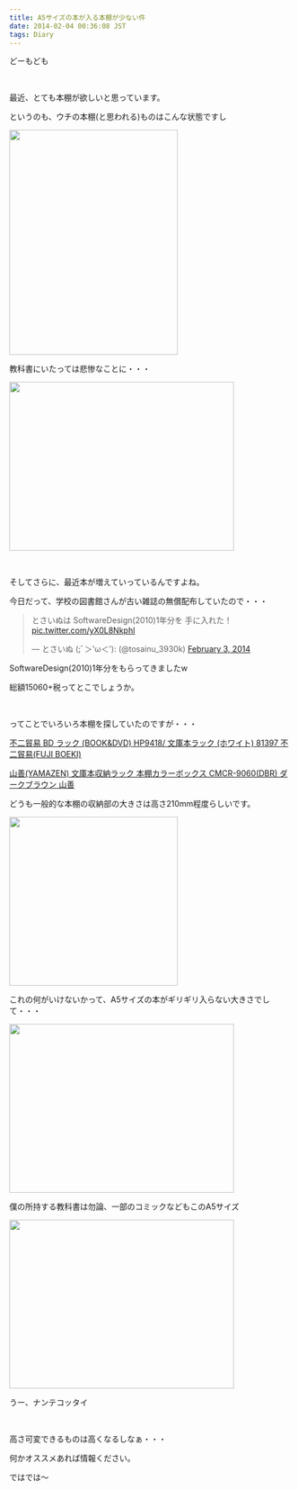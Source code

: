```yaml
---
title: A5サイズの本が入る本棚が少ない件
date: 2014-02-04 00:36:08 JST
tags: Diary
---
```

どーもども

&nbsp;

最近、とても本棚が欲しいと思っています。

というのも、ウチの本棚(と思われる)ものはこんな状態ですし

<img src="https://lh6.googleusercontent.com/-YkTK5jm0mJk/Uu-zXmFQtwI/AAAAAAAAC9E/A5X7bEoAHoE/s400/IMG_1515.JPG" height="400" width="300" />

教科書にいたっては悲惨なことに・・・

<img src="https://lh5.googleusercontent.com/-k39XKrJeP1s/Uu-07LhtNgI/AAAAAAAAC9Y/T-6-kh0dxy4/s400/IMG_1517.JPG" height="300" width="400" />

&nbsp;

そしてさらに、最近本が増えていっているんですよね。

今日だって、学校の図書館さんが古い雑誌の無償配布していたので・・・

<blockquote class="twitter-tweet" lang="en"><p>とさいぬは SoftwareDesign(2010)1年分を 手に入れた！ <a href="http://t.co/yX0L8NkphI">pic.twitter.com/yX0L8NkphI</a></p>&mdash; とさいぬ (;ﾞ＞&#39;ω＜&#39;): (@tosainu_3930k) <a href="https://twitter.com/tosainu_3930k/statuses/430150589335359488">February 3, 2014</a></blockquote>
<script async src="//platform.twitter.com/widgets.js" charset="utf-8"></script>

SoftwareDesign(2010)1年分をもらってきましたw

総額15060+税ってとこでしょうか。

&nbsp;

ってことでいろいろ本棚を探していたのですが・・・

<a href="http://www.amazon.co.jp/dp/B0034G4HKQ/ref=cm_sw_r_tw_dp_Hw77sb13XCPXT">不二貿易 BD ラック (BOOK&DVD) HP9418/ 文庫本ラック (ホワイト) 81397 不二貿易(FUJI BOEKI)</a>

<a href="http://www.amazon.co.jp/dp/B002WJHLQS/ref=cm_sw_r_tw_dp_xv77sb002P54W">山善(YAMAZEN) 文庫本収納ラック 本棚カラーボックス CMCR-9060(DBR) ダークブラウン 山善</a>

どうも一般的な本棚の収納部の大きさは高さ210mm程度らしいです。

<img src="https://lh4.googleusercontent.com/-Wm6A7g4QvXY/Uu-2JtvKb9I/AAAAAAAAC9s/duX56xian6Y/s800/B0034G4HKQ_03.jpg" height="300" width="300" />

これの何がいけないかって、A5サイズの本がギリギリ入らない大きさでして・・・

<img src="https://lh5.googleusercontent.com/-HUC-J0KyL2M/Uu-1YktP_sI/AAAAAAAAC9g/OCD_7hXox74/s400/IMG_1509.JPG" height="300" width="400" />

僕の所持する教科書は勿論、一部のコミックなどもこのA5サイズ

<img src="https://lh3.googleusercontent.com/-CF67a4S3olU/Uu-zhpbdYPI/AAAAAAAAC9M/HYYsCeg-Qrs/s400/IMG_1511.JPG" height="300" width="400" />

うー、ナンテコッタイ

&nbsp;

高さ可変できるものは高くなるしなぁ・・・

何かオススメあれば情報ください。

ではでは〜
